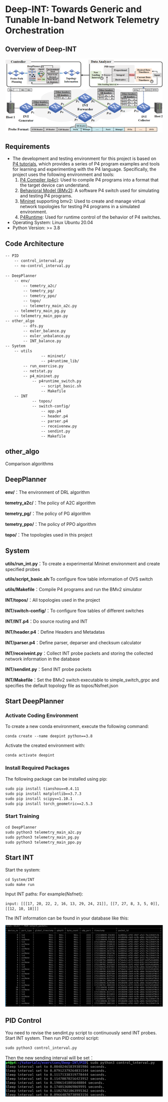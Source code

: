 # Deep-INT: Towards Generic and Tunable In-band Network Telemetry Orchestration
## Overview of Deep-INT
![alt text](image-2.png)
## Requirements
- The development and testing environment for this project is based on [P4 tutorials](https://github.com/p4lang/tutorials/tree/master), which provides a series of P4 program examples and tools for learning and experimenting with the P4 language. Specifically, the project uses the following environment and tools:
  1. [P4 Compiler (p4c)](https://github.com/p4lang/p4c): Used to compile P4 programs into a format that the target device can understand.
  2. [Behavioral Model (BMv2)](https://github.com/p4lang/behavioral-model/blob/main/docs/simple_switch.md): A software P4 switch used for simulating and testing P4 programs. 
  3. [Mininet](https://github.com/mininet/mininet) supporting bmv2: Used to create and manage virtual network topologies for testing P4 programs in a simulated environment.
  4. [P4Runtime](https://p4.org/specs/): Used for runtime control of the behavior of P4 switches.
- Operating System: Linux Ubuntu 20.04
- Python Version: >= 3.8
## Code Architecture
```
-- PID
	-- control_interval.py
	-- no-control_interval.py

-- DeepPlanner
	-- env/
        -- temetry_a2c/
        -- temetry_pg/
        -- temetry_ppo/
        -- topo/
        -- telemetry_main_a2c.py
	-- telemetry_main_pg.py
	-- telemetry_main_ppo.py
-- other_algo
        -- dfs.py
        -- euler_balance.py
        -- euler_unbalance.py
        -- INT_balance.py
-- Syetem
	-- utils
                -- mininet/
                -- p4runtime_lib/
		-- run_exercise.py
		-- netstat.py
		-- p4_mininet.py
        	-- p4runtime_switch.py
                -- script_basic.sh
                -- Makefile
	-- INT
	        -- topos/
	        -- switch-config/
                -- app.p4
                -- header.p4
                -- parser.p4
                -- receivenew.py
                -- sendint.py
                -- Makefile

```
## other_algo
Comparison algorithms
## DeepPlanner
**env/**：The environment of DRL algorithm

**temetry_a2c/**：The policy of A2C algorithm

**temetry_pg/**：The policy of PG algorithm

**temetry_ppo/**：The policy of PPO algorithm

**topo/**：The topologies used in this project

## System

**utils/run_int.py**：To create a experimental Mininet environment and create specified probes

**utils/script_basic.sh**:To configure flow table information of OVS switch

**utils/Makefile**：Compile P4 programs and run the BMv2 simulator

**INT/topos/**：All topologies used in the project

**INT/switch-config/**：To configure flow tables of different switches

**INT/INT.p4**：Do source routing and INT

**INT/header.p4**：Define Headers and Metadatas

**INT/parser.p4**：Define parser, deparser and checksum calculator

**INT/receiveint.py**：Collect INT probe packets and storing the collected network information in the database

**INT/sendint.py**：Send INT probe packets

**INT/Makefile**：Set the BMv2 switch executable to simple_switch_grpc and specifies the default topology file as topos/Nsfnet.json

## Start DeepPlanner
### Activate Coding Environment
To create a new conda environment, execute the following command:
```
conda create --name deepint python==3.8
```
Activate the created environment with:
```
conda activate deepint
```
### Install Required Packages
The following package can be installed using pip:
```
sudo pip install tianshou==0.4.11
sudo pip install matplotlib==3.7.3
sudo pip install scipy==1.10.1
sudo pip install torch_geometric==2.5.3
```
### Start Training
```
cd DeepPlanner
sudo python3 telemetry_main_a2c.py
sudo python3 telemetry_main_pg.py
sudo python3 telemetry_main_ppo.py
```
## Start INT
Start the system:
```
cd System/INT
sudo make run
```
Input INT paths:
For example(Nsfnet):
```
input: [[[17, 20, 22, 2, 16, 13, 29, 24, 21]], [[7, 27, 8, 3, 5, 0]], [[12, 10, 18]]]
```
The INT information can be found in your database like this:

![alt text](image.png)
## PID Control
You need to revise the sendint.py script to continuously send INT probes.
Start INT system.
Then run PID control script:
```
sudo python3 control_interval.py
```
Then the new sending interval will be set：
![alt text](image-1.png)
